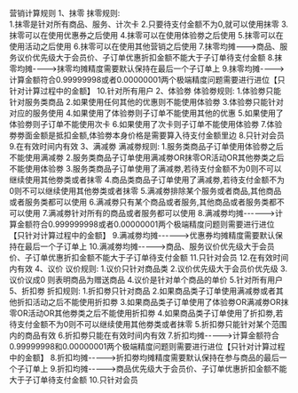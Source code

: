 营销计算规则
1、抹零
    抹零规则:  
    1.抹零是针对所有商品、服务、计次卡
    2.只要待支付金额不为0,就可以使用抹零
    3.抹零可以在使用优惠券之后使用
    4.抹零可以在使用体验劵之后使用
    5.抹零可以在使用活动之后使用
    6.抹零可以在使用其他营销之后使用
    7.抹零均摊--->商品、服务议价优先级大于会员价、子订单优惠折扣金额不能大于子订单待支付金额
    8.抹零均摊---->抹零均摊精度需要默认保持在最后一个子订单上
    9.抹零均摊---->计算金额符合0.99999998或者0.00000001两个极端精度问题需要进行进位【只针对计算过程中的金额】
    10.针对所有用户
2、体验劵
   体验劵规则:
   1.体验劵只能针对服务类商品
   2.如果使用任何其他的优惠则不能使用体验劵 
   3.体验劵只能针对对应的服务使用
   4.如果使用了体验劵则子订单不能使用其他的优惠
   5.如果使用了体验劵则子订单不能使用次卡
   6.如果使用了次卡则子订单不能使用体验劵
   7.体验劵劵面金额是抵扣金额,体验劵本身价格是需要算入待支付金额里边
   8.只针对会员
   9.在有效时间内有效
3、满减劵
   满减劵规则:
   1.服务类商品子订单使用体验劵之后不能使用满减劵
   2.服务类商品子订单使用满减劵OR抹零OR活动OR其他劵类之后不能使用体验劵
   3.服务类商品子订单使用了满减劵,若待支付金额不为0则不可以继续使用其他劵类或者抹零
   4.商品类商品子订单使用了满减劵,若待支付金额不为0则不可以继续使用其他劵类或者抹零
   5.满减劵排除某个服务或者商品,其他商品或者服务类都可以使用
   6.满减劵只有某个商品或者服务,其他商品或者服务类都不可以使用
   7.满减劵针对所有的商品或者服务都可以使用
   8.满减劵均摊------>计算金额符合0.999999998或者0.00000001两个极端精度问题则需要进行进位【只针对计算过程中的金额】
   9.满减劵均摊------>优惠券均摊精度需要默认保持在最后一个子订单上
   10.满减劵均摊----->商品、服务议价优先级大于会员价、子订单优惠折扣金额不能大于子订单待支付金额
   11.只针对会员
   12.在有效时间内有效
4、议价
   议价规则:
   1.议价只针对商品类
   2.议价优先级大于会员价优先级
   3.议价议成0 则表明商品为赠送商品
   4.议价是针对单个商品的单价
   5.针对所有用户
5、折扣劵
   折扣规则:
   1.折扣劵只针对商品
   2.如果商品类子订单使用满减劵或者其他折扣活动之后不能使用折扣劵
   3.如果商品类子订单使用了体验劵OR满减劵OR抹零OR活动OR其他劵类之后不能使用折扣劵
   4.如果商品类子订单使用了折扣劵,若待支付金额不为0则不可以继续使用其他劵类或者抹零
   5.折扣劵只能针对某个范围内的商品有效
   6.折扣劵只能在有效时间内有效
   7.折扣均摊----->计算金额符合0.99999998和0.00000001两个极端精度问题则需要进行进位【只针对计算过程中的金额】
   8.折扣均摊----->折扣劵均摊精度需要默认保持在参与商品的最后一个子订单上
   9.折扣均摊----->商品优先级大于会员价、子订单优惠折扣金额不能大于子订单待支付金额
   10.只针对会员
   
    
          
       